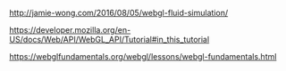 http://jamie-wong.com/2016/08/05/webgl-fluid-simulation/

https://developer.mozilla.org/en-US/docs/Web/API/WebGL_API/Tutorial#in_this_tutorial

https://webglfundamentals.org/webgl/lessons/webgl-fundamentals.html


